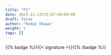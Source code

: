 ```yaml
---
title: "F1"
date: 2023-12-13T15:07:40+09:00
draft: false
author: "Kodai Okawa"
weight: 1
tags: []
---
```


{{% badge %}}{{< signature >}}{{% /badge %}}
